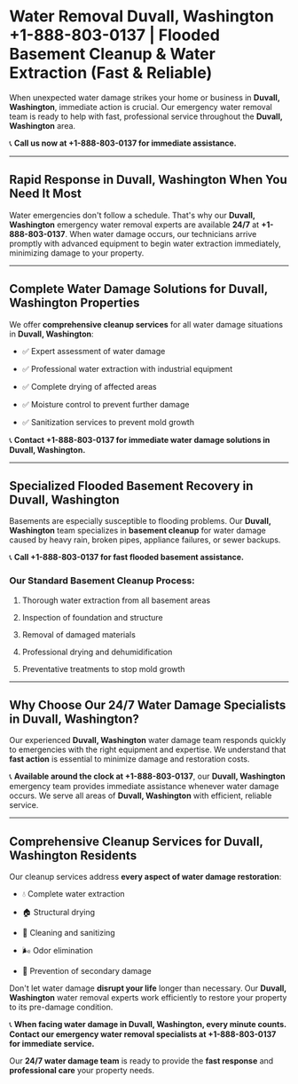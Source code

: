 # Water Removal Duvall, Washington +1-888-803-0137 | Flooded Basement Cleanup & Water Extraction (Fast & Reliable)

When unexpected water damage strikes your home or business in **Duvall, Washington**, immediate action is crucial. Our emergency water removal team is ready to help with fast, professional service throughout the **Duvall, Washington** area. 

📞 **Call us now at +1-888-803-0137 for immediate assistance.**

---

## Rapid Response in Duvall, Washington When You Need It Most

Water emergencies don't follow a schedule. That's why our **Duvall, Washington** emergency water removal experts are available **24/7** at **+1-888-803-0137**. When water damage occurs, our technicians arrive promptly with advanced equipment to begin water extraction immediately, minimizing damage to your property.

---

## Complete Water Damage Solutions for Duvall, Washington Properties

We offer **comprehensive cleanup services** for all water damage situations in **Duvall, Washington**:

- ✅ Expert assessment of water damage  
- ✅ Professional water extraction with industrial equipment  
- ✅ Complete drying of affected areas  
- ✅ Moisture control to prevent further damage  
- ✅ Sanitization services to prevent mold growth  

📞 **Contact +1-888-803-0137 for immediate water damage solutions in Duvall, Washington.**

---

## Specialized Flooded Basement Recovery in Duvall, Washington

Basements are especially susceptible to flooding problems. Our **Duvall, Washington** team specializes in **basement cleanup** for water damage caused by heavy rain, broken pipes, appliance failures, or sewer backups. 

📞 **Call +1-888-803-0137 for fast flooded basement assistance.**

### Our Standard Basement Cleanup Process:
1. Thorough water extraction from all basement areas  
2. Inspection of foundation and structure  
3. Removal of damaged materials  
4. Professional drying and dehumidification  
5. Preventative treatments to stop mold growth  

---

## Why Choose Our 24/7 Water Damage Specialists in Duvall, Washington?

Our experienced **Duvall, Washington** water damage team responds quickly to emergencies with the right equipment and expertise. We understand that **fast action** is essential to minimize damage and restoration costs.

📞 **Available around the clock at +1-888-803-0137**, our **Duvall, Washington** emergency team provides immediate assistance whenever water damage occurs. We serve all areas of **Duvall, Washington** with efficient, reliable service.

---

## Comprehensive Cleanup Services for Duvall, Washington Residents

Our cleanup services address **every aspect of water damage restoration**:

- 💧 Complete water extraction  
- 🏠 Structural drying  
- 🧼 Cleaning and sanitizing  
- 🌬️ Odor elimination  
- 🚫 Prevention of secondary damage  

Don't let water damage **disrupt your life** longer than necessary. Our **Duvall, Washington** water removal experts work efficiently to restore your property to its pre-damage condition.

📞 **When facing water damage in Duvall, Washington, every minute counts. Contact our emergency water removal specialists at +1-888-803-0137 for immediate service.**

Our **24/7 water damage team** is ready to provide the **fast response** and **professional care** your property needs.